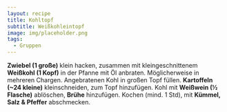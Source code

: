 ```yaml
---
layout: recipe
title: Kohltopf
subtitle: Weißkohleintopf
image: img/placeholder.png
tags:
  - Gruppen
---
```

**Zwiebel (1 große)** klein hacken, zusammen mit kleingeschnittenem
**Weißkohl (1 Kopf)** in der Pfanne mit Öl anbraten. Möglicherweise in mehreren Chargen. Angebratenen Kohl in großen Topf füllen.
**Kartoffeln (~24 kleine)** kleinschneiden, zum Topf hinzufügen. Kohl mit
**Weißwein (½ Flasche)** ablöschen,
**Brühe** hinzufügen. Kochen (mind. 1 Std), mit
**Kümmel, Salz & Pfeffer** abschmecken.